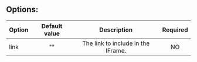 ## Options:

| Option        | Default value   | Description   | Required   |
| ------------- |:-------------:|:-------------:|:-------------:|
 link       | ""    | 	The link to include in the IFrame.		| NO
 
 